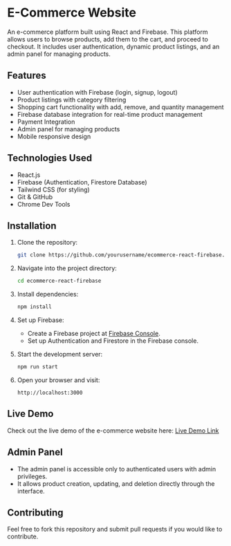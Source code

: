 # E-Commerce Website

An e-commerce platform built using React and Firebase. This platform allows users to browse products, add them to the cart, and proceed to checkout. It includes user authentication, dynamic product listings, and an admin panel for managing products.

## Features
- User authentication with Firebase (login, signup, logout)
- Product listings with category filtering
- Shopping cart functionality with add, remove, and quantity management
- Firebase database integration for real-time product management
- Payment Integration
- Admin panel for managing products
- Mobile responsive design

## Technologies Used
- React.js
- Firebase (Authentication, Firestore Database)
- Tailwind CSS (for styling)
- Git & GitHub
- Chrome Dev Tools

## Installation

1. Clone the repository:
    ```bash
    git clone https://github.com/yourusername/ecommerce-react-firebase.git
    ```

2. Navigate into the project directory:
    ```bash
    cd ecommerce-react-firebase
    ```

3. Install dependencies:
    ```bash
    npm install
    ```

4. Set up Firebase:
    - Create a Firebase project at [Firebase Console](https://console.firebase.google.com/).
    - Set up Authentication and Firestore in the Firebase console.
5. Start the development server:
    ```bash
    npm run start
    ```

6. Open your browser and visit:
    ```
    http://localhost:3000
    ```

## Live Demo

Check out the live demo of the e-commerce website here:
[Live Demo Link](https://your-live-demo-link.com)

## Admin Panel
- The admin panel is accessible only to authenticated users with admin privileges.
- It allows product creation, updating, and deletion directly through the interface.

## Contributing

Feel free to fork this repository and submit pull requests if you would like to contribute.

